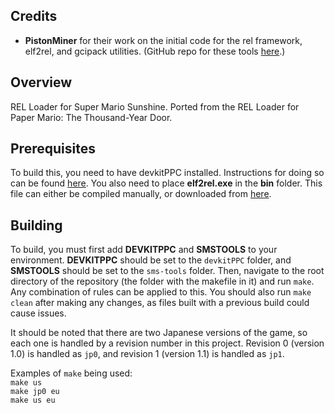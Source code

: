 ## Credits
* **PistonMiner** for their work on the initial code for the rel framework, elf2rel, and gcipack utilities. (GitHub repo for these tools [here](https://github.com/PistonMiner/ttyd-tools).)

## Overview
REL Loader for Super Mario Sunshine. Ported from the REL Loader for Paper Mario: The Thousand-Year Door.

## Prerequisites
To build this, you need to have devkitPPC installed. Instructions for doing so can be found [here](https://devkitpro.org/wiki/Getting_Started). You also need to place **elf2rel.exe** in the **bin** folder. This file can either be compiled manually, or downloaded from [here](https://github.com/PistonMiner/ttyd-tools/releases/download/v2.6/elf2rel.exe).

## Building
To build, you must first add **DEVKITPPC** and **SMSTOOLS** to your environment. **DEVKITPPC** should be set to the `devkitPPC` folder, and **SMSTOOLS** should be set to the `sms-tools` folder. Then, navigate to the root directory of the repository (the folder with the makefile in it) and run `make`. Any combination of rules can be applied to this. You should also run `make clean` after making any changes, as files built with a previous build could cause issues.  

It should be noted that there are two Japanese versions of the game, so each one is handled by a revision number in this project. Revision 0 (version 1.0) is handled as `jp0`, and revision 1 (version 1.1) is handled as `jp1`.  

Examples of `make` being used:  
`make us`  
`make jp0 eu`  
`make us eu`  
